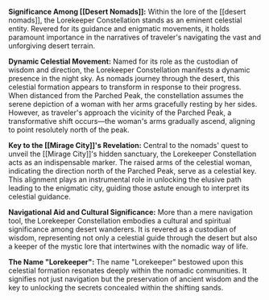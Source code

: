 **Significance Among [[Desert Nomads]]:**
Within the lore of the [[desert nomads]], the Lorekeeper Constellation stands as an eminent celestial entity. Revered for its guidance and enigmatic movements, it holds paramount importance in the narratives of traveler's navigating the vast and unforgiving desert terrain.

**Dynamic Celestial Movement:**
Named for its role as the custodian of wisdom and direction, the Lorekeeper Constellation manifests a dynamic presence in the night sky. As nomads journey through the desert, this celestial formation appears to transform in response to their progress. When distanced from the Parched Peak, the constellation assumes the serene depiction of a woman with her arms gracefully resting by her sides. However, as traveler's approach the vicinity of the Parched Peak, a transformative shift occurs—the woman's arms gradually ascend, aligning to point resolutely north of the peak.

**Key to the [[Mirage City]]'s Revelation:**
Central to the nomads' quest to unveil the [[Mirage City]]'s hidden sanctuary, the Lorekeeper Constellation acts as an indispensable marker. The raised arms of the celestial woman, indicating the direction north of the Parched Peak, serve as a celestial key. This alignment plays an instrumental role in unlocking the elusive path leading to the enigmatic city, guiding those astute enough to interpret its celestial guidance.

**Navigational Aid and Cultural Significance:**
More than a mere navigation tool, the Lorekeeper Constellation embodies a cultural and spiritual significance among desert wanderers. It is revered as a custodian of wisdom, representing not only a celestial guide through the desert but also a keeper of the mystic lore that intertwines with the nomadic way of life.

**The Name "Lorekeeper":**
The name "Lorekeeper" bestowed upon this celestial formation resonates deeply within the nomadic communities. It signifies not just navigation but the preservation of ancient wisdom and the key to unlocking the secrets concealed within the shifting sands.